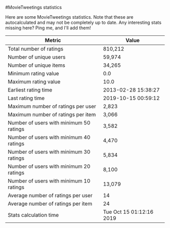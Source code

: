 #MovieTweetings statistics

Here are some MovieTweetings statistics. Note that these are autocalculated and may not be completely up to date. Any interesting stats missing here? Ping me, and I'll add them!

Metric | Value
--- | ---
Total number of ratings                 | 810,212
Number of unique users                  | 59,974
Number of unique items                  | 34,265
Minimum rating value                    | 0.0
Maximum rating value                    | 10.0
Earliest rating time                    | 2013-02-28 15:38:27
Last rating time                        | 2019-10-15 00:59:12
Maximum number of ratings per user      | 2,823
Maximum number of ratings per item      | 3,066
Number of users with minimum 50 ratings | 3,582
Number of users with minimum 40 ratings | 4,470
Number of users with minimum 30 ratings | 5,834
Number of users with minimum 20 ratings | 8,100
Number of users with minimum 10 ratings | 13,079
Average number of ratings per user      | 14
Average number of ratings per item      | 24
Stats calculation time                  | Tue Oct 15 01:12:16 2019

